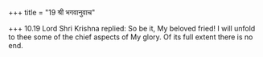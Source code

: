 +++
title = "19 श्री भगवानुवाच"

+++
10.19 Lord Shri Krishna replied: So be it, My beloved fried! I will
unfold to thee some of the chief aspects of My glory. Of its full extent
there is no end.
